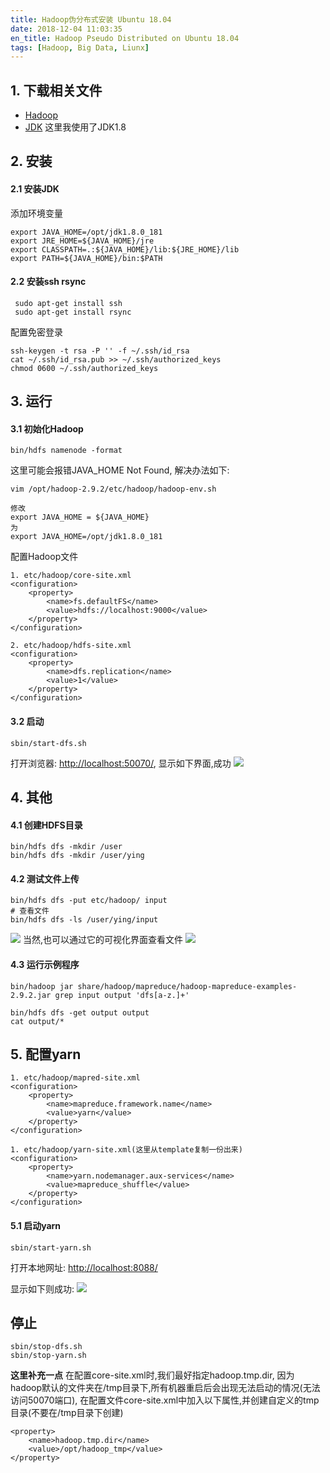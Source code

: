 ```yaml
---
title: Hadoop伪分布式安装 Ubuntu 18.04
date: 2018-12-04 11:03:35
en_title: Hadoop Pseudo Distributed on Ubuntu 18.04
tags: [Hadoop, Big Data, Liunx]
---
```


<h2>1. 下载相关文件</h2>

<ul>
<li><a href="http://www.apache.org/dyn/closer.cgi/hadoop/common/">Hadoop</a></li>
<li><a href="https://www.oracle.com/technetwork/java/javase/downloads/jdk8-downloads-2133151.html">JDK</a> 这里我使用了JDK1.8</li>
</ul>

<h2>2. 安装</h2>

<h4>2.1 安装JDK</h4>

添加环境变量

<pre><code>export JAVA_HOME=/opt/jdk1.8.0_181
export JRE_HOME=${JAVA_HOME}/jre
export CLASSPATH=.:${JAVA_HOME}/lib:${JRE_HOME}/lib
export PATH=${JAVA_HOME}/bin:$PATH
</code></pre>

<h4>2.2 安装ssh rsync</h4>

<pre><code> sudo apt-get install ssh
 sudo apt-get install rsync
</code></pre>

配置免密登录

<pre><code>ssh-keygen -t rsa -P '' -f ~/.ssh/id_rsa
cat ~/.ssh/id_rsa.pub &gt;&gt; ~/.ssh/authorized_keys
chmod 0600 ~/.ssh/authorized_keys
</code></pre>

<h2>3. 运行</h2>

<h4>3.1 初始化Hadoop</h4>

<pre><code>bin/hdfs namenode -format
</code></pre>

这里可能会报错JAVA_HOME Not Found, 解决办法如下:

<pre><code>vim /opt/hadoop-2.9.2/etc/hadoop/hadoop-env.sh

修改
export JAVA_HOME = ${JAVA_HOME}
为
export JAVA_HOME=/opt/jdk1.8.0_181
</code></pre>

配置Hadoop文件

<pre><code>1. etc/hadoop/core-site.xml
&lt;configuration&gt;
    &lt;property&gt;
        &lt;name&gt;fs.defaultFS&lt;/name&gt;
        &lt;value&gt;hdfs://localhost:9000&lt;/value&gt;
    &lt;/property&gt;
&lt;/configuration&gt;

2. etc/hadoop/hdfs-site.xml
&lt;configuration&gt;
    &lt;property&gt;
        &lt;name&gt;dfs.replication&lt;/name&gt;
        &lt;value&gt;1&lt;/value&gt;
    &lt;/property&gt;
&lt;/configuration&gt;
</code></pre>

<h4>3.2 启动</h4>

<pre><code>sbin/start-dfs.sh
</code></pre>

打开浏览器: <a href="http://localhost:50070/">http://localhost:50070/</a>, 显示如下界面,成功
<img src="https://img.yingjoy.cn/image/2018/12/Screenshot-from-2018-12-04-11-00-45.png" />

<h2>4. 其他</h2>

<h4>4.1 创建HDFS目录</h4>

<pre><code>bin/hdfs dfs -mkdir /user
bin/hdfs dfs -mkdir /user/ying
</code></pre>

<h4>4.2 测试文件上传</h4>

<pre><code>bin/hdfs dfs -put etc/hadoop/ input
# 查看文件
bin/hdfs dfs -ls /user/ying/input
</code></pre>

<img src="https://img.yingjoy.cn/image/2018/12/Screenshot-from-2018-12-04-11-12-01.png" />
当然,也可以通过它的可视化界面查看文件

<img src="https://img.yingjoy.cn/image/2018/12/Screenshot-from-2018-12-04-11-10-57.png" />

<h4>4.3 运行示例程序</h4>

<pre><code>bin/hadoop jar share/hadoop/mapreduce/hadoop-mapreduce-examples-2.9.2.jar grep input output 'dfs[a-z.]+'

bin/hdfs dfs -get output output
cat output/*
</code></pre>

<h2>5. 配置yarn</h2>

<pre><code>1. etc/hadoop/mapred-site.xml
&lt;configuration&gt;
    &lt;property&gt;
        &lt;name&gt;mapreduce.framework.name&lt;/name&gt;
        &lt;value&gt;yarn&lt;/value&gt;
    &lt;/property&gt;
&lt;/configuration&gt;

1. etc/hadoop/yarn-site.xml(这里从template复制一份出来)
&lt;configuration&gt;
    &lt;property&gt;
        &lt;name&gt;yarn.nodemanager.aux-services&lt;/name&gt;
        &lt;value&gt;mapreduce_shuffle&lt;/value&gt;
    &lt;/property&gt;
&lt;/configuration&gt;
</code></pre>

<h4>5.1 启动yarn</h4>

<pre><code>sbin/start-yarn.sh
</code></pre>

打开本地网址: <a href="http://localhost:8088/">http://localhost:8088/</a>

显示如下则成功:
<img src="https://img.yingjoy.cn/image/2018/12/Screenshot-from-2018-12-04-11-33-46.png" />

<h2>停止</h2>

<pre><code>sbin/stop-dfs.sh
sbin/stop-yarn.sh
</code></pre>

<strong>这里补充一点</strong>
在配置core-site.xml时,我们最好指定hadoop.tmp.dir, 因为hadoop默认的文件夹在/tmp目录下,所有机器重启后会出现无法启动的情况(无法访问50070端口), 在配置文件core-site.xml中加入以下属性,并创建自定义的tmp目录(不要在/tmp目录下创建)

<pre><code>&lt;property&gt;
    &lt;name&gt;hadoop.tmp.dir&lt;/name&gt;
    &lt;value&gt;/opt/hadoop_tmp&lt;/value&gt;
&lt;/property&gt;
</code></pre>
